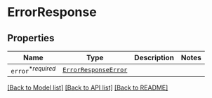# ErrorResponse



## Properties
Name | Type | Description | Notes
------------ | ------------- | ------------- | -------------
| `error`<sup>*_required_</sup> | [```ErrorResponseError```](ErrorResponseError.md) |    |  |

[[Back to Model list]](../README.md#documentation-for-models) [[Back to API list]](../README.md#documentation-for-api-endpoints) [[Back to README]](../README.md)

